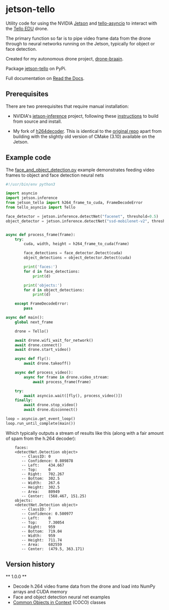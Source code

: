 # jetson-tello

Utility code for using the NVIDIA [Jetson](https://developer.nvidia.com/embedded/jetson-nano-developer-kit) and [tello-asyncio](https://tello-asyncio.readthedocs.io/en/latest/) to interact with the [Tello EDU](https://www.ryzerobotics.com/tello-edu) drone.

The primary function so far is to pipe video frame data from the drone through to neural networks running on the Jetson, typically for object or face detection.

Created for my autonomous drone project, [drone-braain](https://github.com/robagar/drone-braain). 

Package [jetson-tello](https://pypi.org/project/jetson-tello/) on PyPi. 

Full documentation on [Read the Docs](https://tello-asyncio.readthedocs.io/en/latest/).

## Prerequisites

There are two prerequisites that require manual installation:

* NVIDIA's [jetson-inference](https://github.com/dusty-nv/jetson-inference) project, following these [instructions](https://github.com/dusty-nv/jetson-inference/blob/master/docs/building-repo-2.md) to build from source and install.

* My fork of [h264decoder](https://github.com/robagar/h264decoder). This is identical to the [original repo](https://github.com/DaWelter/h264decoder) apart from building with the slightly old version of CMake (3.10) available on the Jetson.

## Example code

The [face_and_object_detection.py](./examples/face_and_object_detection.py) example demonstrates feeding video frames to object and face detection neural nets


``` python
#!/usr/bin/env python3

import asyncio
import jetson.inference
from jetson_tello import h264_frame_to_cuda, FrameDecodeError
from tello_asyncio import Tello

face_detector = jetson.inference.detectNet("facenet", threshold=0.5)
object_detector = jetson.inference.detectNet("ssd-mobilenet-v2", threshold=0.5)


async def process_frame(frame):
    try:
        cuda, width, height = h264_frame_to_cuda(frame)

        face_detections = face_detector.Detect(cuda)
        object_detections = object_detector.Detect(cuda)

        print('faces:')
        for d in face_detections:
            print(d)

        print('objects:')
        for d in object_detections:
            print(d)

    except FrameDecodeError:
        pass    

async def main():
    global next_frame

    drone = Tello()

    await drone.wifi_wait_for_network()
    await drone.connect()
    await drone.start_video()

    async def fly():
        await drone.takeoff()

    async def process_video():
        async for frame in drone.video_stream:
            await process_frame(frame)

    try:
        await asyncio.wait([fly(), process_video()])
    finally:
        await drone.stop_video()
        await drone.disconnect()

loop = asyncio.get_event_loop()
loop.run_until_complete(main())
```

Which typically outputs a stream of results like this (along with a fair amount of spam from the h.264 decoder):

```
    faces:
    <detectNet.Detection object>
       -- ClassID: 0
       -- Confidence: 0.809878
       -- Left:    434.667
       -- Top:     0
       -- Right:   702.267
       -- Bottom:  302.5
       -- Width:   267.6
       -- Height:  302.5
       -- Area:    80949
       -- Center:  (568.467, 151.25)
    objects:
    <detectNet.Detection object>
       -- ClassID: 7
       -- Confidence: 0.500977
       -- Left:    0
       -- Top:     7.30054
       -- Right:   959
       -- Bottom:  719.04
       -- Width:   959
       -- Height:  711.74
       -- Area:    682559
       -- Center:  (479.5, 363.171)
```

## Version history

** 1.0.0 **

- Decode h.264 video frame data from the drone and load into NumPy arrays and CUDA memory
- Face and object detection neural net examples
- [Common Objects in Context](https://cocodataset.org/) (COCO) classes
